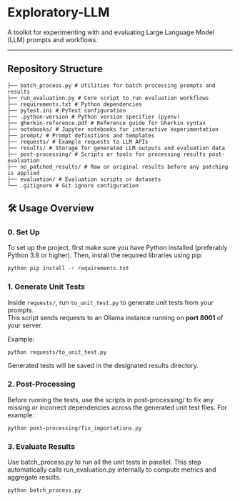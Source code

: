 # Exploratory-LLM

A toolkit for experimenting with and evaluating Large Language Model (LLM) prompts and workflows.

---

##  Repository Structure
```.
├── batch_process.py # Utilities for batch processing prompts and results
├── run_evaluation.py # Core script to run evaluation workflows
├── requirements.txt # Python dependencies
├── pytest.ini # PyTest configuration
├── .python-version # Python version specifier (pyenv)
├── gherkin-reference.pdf # Reference guide for Gherkin syntax
├── notebooks/ # Jupyter notebooks for interactive experimentation
├── prompt/ # Prompt definitions and templates
├── requests/ # Example requests to LLM APIs
├── results/ # Storage for generated LLM outputs and evaluation data
├── post-processing/ # Scripts or tools for processing results post-evaluation
├── no_patched_results/ # Raw or original results before any patching is applied
├── evaluation/ # Evaluation scripts or datasets
└── .gitignore # Git ignore configuration
```

## 🛠 Usage Overview

### 0. Set Up
To set up the project, first make sure you have Python installed (preferably Python 3.8 or higher). Then, install the required libraries using pip:

```bash
python pip install -r requirements.txt
```

### 1. Generate Unit Tests
Inside `requests/`, run `to_unit_test.py` to generate unit tests from your prompts.  
This script sends requests to an Ollama instance running on **port 8001** of your server.

Example:
```bash
python requests/to_unit_test.py
```
Generated tests will be saved in the designated results directory.

### 2. Post-Processing
Before running the tests, use the scripts in post-processing/ to fix any missing or incorrect dependencies across the generated unit test files.
For example:
```bash
python post-processing/fix_importations.py
```

### 3. Evaluate Results
Use batch_process.py to run all the unit tests in parallel.
This step automatically calls run_evaluation.py internally to compute metrics and aggregate results.
```bash
python batch_process.py
```


